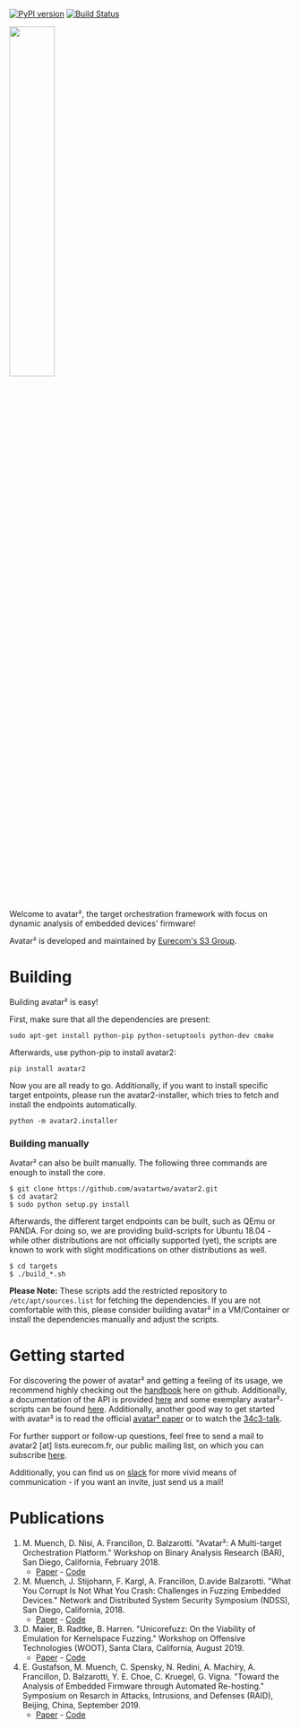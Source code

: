 [![PyPI version](https://badge.fury.io/py/avatar2.svg)](https://badge.fury.io/py/avatar2)
[![Build Status](https://travis-ci.org/avatartwo/avatar2.svg?branch=master)](https://travis-ci.org/avatartwo/avatar2)

<img src="./avatar_logo.png" width="40%" height="40%"><br/>


Welcome to avatar², the target orchestration framework with focus on dynamic
 analysis of embedded devices' firmware!

Avatar² is developed and maintained by [Eurecom's S3 Group](http://s3.eurecom.fr/).

# Building

Building avatar² is easy!

First, make sure that all the dependencies are present:

```
sudo apt-get install python-pip python-setuptools python-dev cmake
```

Afterwards, use python-pip to install avatar2:

```
pip install avatar2
```

Now you are all ready to go. Additionally, if you want to install specific
target entpoints, please run the avatar2-installer, which tries to fetch and
install the endpoints automatically.

```
python -m avatar2.installer
```

### Building manually

Avatar² can also be built manually.
The following three commands are enough to install the core.
```
$ git clone https://github.com/avatartwo/avatar2.git
$ cd avatar2
$ sudo python setup.py install
```
Afterwards, the different target endpoints can be built, such as QEmu or PANDA.
For doing so, we are providing build-scripts for Ubuntu 18.04 - while other
distributions are not officially supported (yet), the scripts are known to
work with slight modifications on other distributions as well.
```
$ cd targets
$ ./build_*.sh
```

**Please Note:** These scripts add the restricted repository to
`/etc/apt/sources.list` for fetching the dependencies. If you are not comfortable
with this, please consider building avatar² in a VM/Container or install the 
dependencies manually and adjust the scripts.

# Getting started
For discovering the power of avatar² and getting a feeling of its usage,
we recommend highly checking out the 
[handbook](https://github.com/avatartwo/avatar2/tree/master/handbook) here on
github.
Additionally, a documentation of the API is provided 
[here](https://avatartwo.github.io/avatar2-docs/) and some exemplary
avatar²-scripts can be found 
[here](https://github.com/avatartwo/avatar2-examples).
Additionally, another good way to get started with avatar² is to read the official
[avatar² paper](http://s3.eurecom.fr/docs/bar18_muench.pdf) or to watch the
[34c3-talk](https://media.ccc.de/v/34c3-9195-avatar).

For further support or follow-up questions, feel free to send a mail to
avatar2 [at] lists.eurecom.fr, our public mailing list, on which you can
subscribe [here](https://lists.eurecom.fr/sympa/subscribe/avatar2).

Additionally, you can find us on [slack](https://avatartwo.slack.com/) for more
vivid means of communication - if you want an invite, just send us a mail!


# Publications
1. M. Muench, D. Nisi, A. Francillon, D. Balzarotti. "Avatar²: A Multi-target Orchestration Platform." Workshop on Binary Analysis Research (BAR), San Diego, California, February 2018.
    - [Paper](http://s3.eurecom.fr/docs/bar18_muench.pdf) - [Code](https://github.com/avatartwo/bar18_avatar2)
2. M. Muench, J. Stijohann, F. Kargl, A. Francillon, D.avide Balzarotti. "What You Corrupt Is Not What You Crash: Challenges in Fuzzing Embedded Devices." Network and Distributed System Security Symposium (NDSS), San Diego, California, 2018.
    - [Paper](http://www.s3.eurecom.fr/docs/ndss18_muench.pdf) - [Code](https://github.com/avatartwo/ndss18_wycinwyc)
3. D. Maier, B. Radtke, B. Harren. "Unicorefuzz: On the Viability of Emulation for Kernelspace Fuzzing." Workshop on Offensive Technologies (WOOT), Santa Clara, California, August 2019.
    - [Paper](https://www.usenix.org/system/files/woot19-paper_maier.pdf) - [Code](https://github.com/fgsect/unicorefuzz)
4.  E. Gustafson, M. Muench, C. Spensky, N. Redini, A. Machiry, A. Francillon, D. Balzarotti, Y. E. Choe, C. Kruegel, G. Vigna. "Toward the Analysis of Embedded Firmware through Automated Re-hosting." Symposium on Resarch in Attacks, Intrusions, and Defenses (RAID), Beijing, China, September 2019.
    - [Paper](http://subwire.net/papers/pretender-final.pdf) - [Code](https://github.com/ucsb-seclab/pretender)



